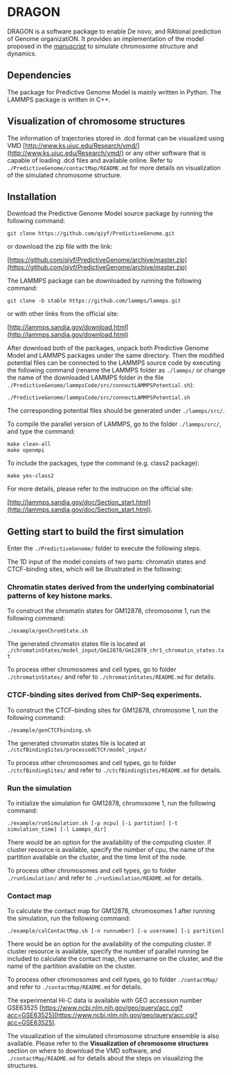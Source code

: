 # DRAGON  
DRAGON is a software package to enable De novo, and RAtional prediction of Genome organizatiON. It provides an implementation of the model proposed in the [manuscript](https://www.biorxiv.org/content/early/2018/03/15/282095) to simulate chromosome structure and dynamics. 

## Dependencies  
The package for Predictive Genome Model is mainly written in Python. The LAMMPS package is written in C++.

## Visualization of chromosome structures  
The information of trajectories stored in .dcd format can be visualized using VMD [http://www.ks.uiuc.edu/Research/vmd/](http://www.ks.uiuc.edu/Research/vmd/) or any other software that is capable of loading .dcd files and available online. Refer to `./PredictiveGenome/contactMap/README.md` for more details on visualization of the simulated chromosome structure.

## Installation
Download the Predictive Genome Model source package by running the following command:
```
git clone https://github.com/qiyf/PredictiveGenome.git
```
or download the zip file with the link:  

[https://github.com/qiyf/PredictiveGenome/archive/master.zip](https://github.com/qiyf/PredictiveGenome/archive/master.zip)  

The LAMMPS package can be downloaded by running the following command:
```
git clone -b stable https://github.com/lammps/lammps.git
```
or with other links from the official site:

[http://lammps.sandia.gov/download.html](http://lammps.sandia.gov/download.html)

After download both of the packages, unpack both Predictive Genome Model and LAMMPS packages under the same directory. Then the modified potential files can be connected to the LAMMPS source code by executing the following command (rename the LAMMPS folder as `./lammps/` or change the name of the downloaded LAMMPS folder in the file `./PredictiveGenome/lammpsCode/src/connectLAMMPSPotential.sh`):
```
./PredictiveGenome/lammpsCode/src/connectLAMMPSPotential.sh
```
The corresponding potential files should be generated under `./lammps/src/`.

To compile the parallel version of LAMMPS, go to the folder `./lammps/src/`, and type the command:
```
make clean-all
make openmpi
```
To include the packages, type the command (e.g. class2 package):
```
make yes-class2
```
For more details, please refer to the instrucion on the official site:

[http://lammps.sandia.gov/doc/Section_start.html](http://lammps.sandia.gov/doc/Section_start.html).

## Getting start to build the first simulation  
Enter the `./PredictiveGenome/` folder to execute the following steps.

The 1D input of the model consists of two parts: chromatin states and CTCF-binding sites, which will be illrustrated in the following: 

### Chromatin states derived from the underlying combinatorial patterns of key histone marks.  
To construct the chromatin states for GM12878, chromosome 1, run the following command:  
```
./example/genChromState.sh
```
The generated chromatin states file is located at `./chromatinStates/model_input/Gm12878/Gm12878_chr1_chromatin_states.txt`  

To process other chromosomes and cell types, go to folder `./chromatinStates/` and refer to `./chromatinStates/README.md` for details.  

### CTCF-binding sites derived from ChIP-Seq experiments.
To construct the CTCF-binding sites for GM12878, chromosome 1, run the following command:
```
./example/genCTCFbinding.sh
```
The generated chromatin states file is located at `./ctcfBindingSites/processedCTCF/model_input/`  

To process other chromosomes and cell types, go to folder `./ctcfBindingSites/` and refer to `./ctcfBindingSites/README.md` for details.  

### Run the simulation
To initialize the simulation for GM12878, chromosome 1, run the following command:  
```
./example/runSimulation.sh [-p ncpu] [-i partition] [-t simulation_time] [-l Lammps_dir]
```
There would be an option for the availability of the computing cluster. If cluster resource is available, specify the number of cpu, the name of the partition available on the cluster, and the time limit of the node.  

To process other chromosomes and cell types, go to folder `./runSimulation/` and refer to `./runSimulation/README.md` for details.  

### Contact map
To calculate the contact map for GM12878, chromosomes 1 after running the simulation, run the following command:
```
./example/calContactMap.sh [-n runnumber] [-u username] [-i partition]
```
There would be an option for the availability of the computing cluster. If cluster resource is available, specify the number of parallel running be included to calculate the contact map, the username on the cluster, and the name of the partition available on the cluster.  

To process other chromosomes and cell types, go to folder `./contactMap/` and refer to `./contactMap/README.md` for details.  

The experimental Hi-C data is available with GEO accession number GSE63525 [https://www.ncbi.nlm.nih.gov/geo/query/acc.cgi?acc=GSE63525](https://www.ncbi.nlm.nih.gov/geo/query/acc.cgi?acc=GSE63525).  

The visualization of the simulated chromosome structure ensemble is also available. Please refer to the **Visualization of chromosome structures** section on where to download the VMD software, and `./contactMap/README.md` for details about the steps on visualizing the structures.  
